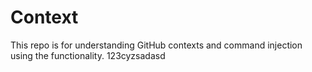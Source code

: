 # Context

This repo is for understanding GitHub contexts and command injection using the functionality. 123cyzsadasd

